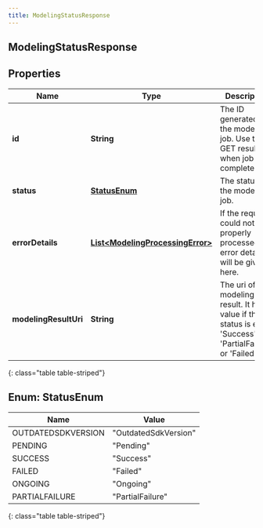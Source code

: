 ```yaml
---
title: ModelingStatusResponse
---
```

## ModelingStatusResponse


## Properties

| Name | Type | Description | Notes |
| ------------ | ------------- | ------------- | ------------- |
| **id** | **String** | The ID generated for the modeling job.  Use to GET result when job is completed. |  [optional] |
| **status** | [**StatusEnum**](#StatusEnum) | The status of the modeling job. |  [optional] |
| **errorDetails** | [**List&lt;ModelingProcessingError&gt;**](ModelingProcessingError.html) | If the request could not be properly processed, error details will be given here. |  [optional] |
| **modelingResultUri** | **String** | The uri of the modeling result. It has a value if the status is either &#39;Success&#39;, &#39;PartialFailure&#39;, or &#39;Failed&#39;. |  [optional] |
{: class="table table-striped"}


<a name="StatusEnum"></a>

## Enum: StatusEnum

| Name | Value |
| ---- | ----- |
| OUTDATEDSDKVERSION | &quot;OutdatedSdkVersion&quot; |
| PENDING | &quot;Pending&quot; |
| SUCCESS | &quot;Success&quot; |
| FAILED | &quot;Failed&quot; |
| ONGOING | &quot;Ongoing&quot; |
| PARTIALFAILURE | &quot;PartialFailure&quot; |
{: class="table table-striped"}



